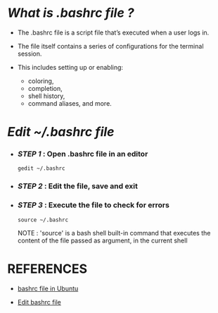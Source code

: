 # _What is .bashrc file ?_

- The .bashrc file is a script file that’s executed when a user logs in. 

- The file itself contains a series of configurations for the terminal session. 

- This includes setting up or enabling:     
    - coloring, 
    - completion, 
    - shell history, 
    - command aliases, and more.
  
  
# _Edit ~/.bashrc file_

- ### _*STEP 1*_ : Open .bashrc file in an editor

    ```
    gedit ~/.bashrc
    ```

- ### _*STEP 2*_ : Edit the file, save and exit

- ### _*STEP 3*_ : Execute the file to check for errors

    ```
    source ~/.bashrc
    ```

    NOTE : 'source' is a bash shell built-in command that executes the content of the file passed as argument, in the current shell
  
  
  

# REFERENCES

- [bashrc file in Ubuntu](https://www.journaldev.com/41479/bashrc-file-in-linux)

- [Edit bashrc file](https://answers.ros.org/question/87866/how-to-edit-the-bashrc-file/)